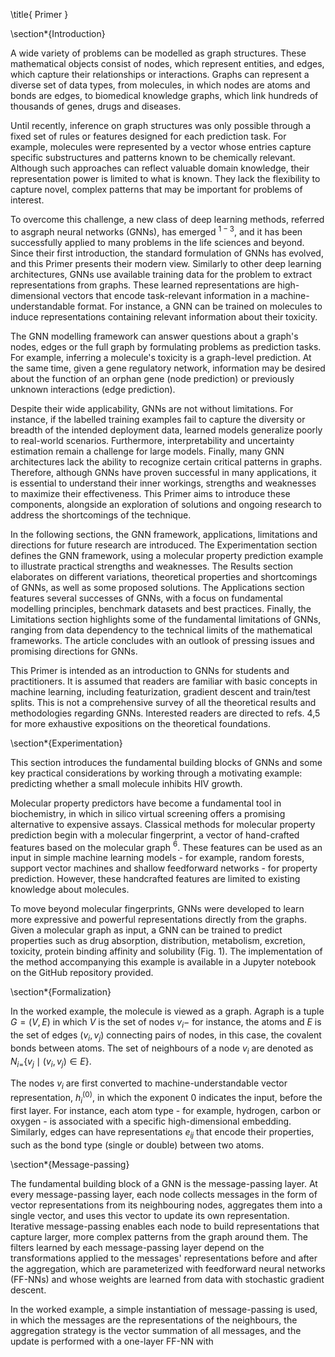 \title{
Primer
}

\section*{Introduction}

A wide variety of problems can be modelled as graph structures. These mathematical objects consist of nodes, which represent entities, and edges, which capture their relationships or interactions. Graphs can represent a diverse set of data types, from molecules, in which nodes are atoms and bonds are edges, to biomedical knowledge graphs, which link hundreds of thousands of genes, drugs and diseases.

Until recently, inference on graph structures was only possible through a fixed set of rules or features designed for each prediction task. For example, molecules were represented by a vector whose entries capture specific substructures and patterns known to be chemically relevant. Although such approaches can reflect valuable domain knowledge, their representation power is limited to what is known. They lack the flexibility to capture novel, complex patterns that may be important for problems of interest.

To overcome this challenge, a new class of deep learning methods, referred to asgraph neural networks (GNNs), has emerged ${ }^{1-3}$, and it has been successfully applied to many problems in the life sciences and beyond. Since their first introduction, the standard formulation of GNNs has evolved, and this Primer presents their modern view. Similarly to other deep learning architectures, GNNs use available training data for the problem to extract representations from graphs. These learned representations are high-dimensional vectors that encode task-relevant information in a machine-understandable format. For instance, a GNN can be trained on molecules to induce representations containing relevant information about their toxicity.

The GNN modelling framework can answer questions about a graph's nodes, edges or the full graph by formulating problems as prediction tasks. For example, inferring a molecule's toxicity is a graph-level prediction. At the same time, given a gene regulatory network, information may be desired about the function of an orphan gene (node prediction) or previously unknown interactions (edge prediction).

Despite their wide applicability, GNNs are not without limitations. For instance, if the labelled training examples fail to capture the diversity or breadth of the intended deployment data, learned models generalize poorly to real-world scenarios. Furthermore, interpretability and uncertainty estimation remain a challenge for large models. Finally, many GNN architectures lack the ability to recognize certain critical patterns in graphs. Therefore, although GNNs have proven successful in many applications, it is essential to understand their inner workings, strengths and weaknesses to maximize their effectiveness. This Primer aims to introduce these components, alongside an exploration of solutions and ongoing research to address the shortcomings of the technique.

In the following sections, the GNN framework, applications, limitations and directions for future research are introduced. The Experimentation section defines the GNN framework, using a molecular property prediction example to illustrate practical strengths and weaknesses. The Results section elaborates on different variations, theoretical properties and shortcomings of GNNs, as well as some proposed solutions. The Applications section features several successes of GNNs, with a focus on fundamental modelling principles, benchmark datasets and best practices. Finally, the Limitations section highlights some of the fundamental limitations of GNNs, ranging from data dependency to the technical limits of the mathematical frameworks. The article concludes with an outlook of pressing issues and promising directions for GNNs.

This Primer is intended as an introduction to GNNs for students and practitioners. It is assumed that readers are familiar with basic concepts in machine learning, including featurization, gradient descent and train/test splits. This is not a comprehensive survey of all the theoretical results and methodologies regarding GNNs. Interested readers are directed to refs. 4,5 for more exhaustive expositions on the theoretical foundations.

\section*{Experimentation}

This section introduces the fundamental building blocks of GNNs and some key practical considerations by working through a motivating example: predicting whether a small molecule inhibits HIV growth.

Molecular property predictors have become a fundamental tool in biochemistry, in which in silico virtual screening offers a promising alternative to expensive assays. Classical methods for molecular property prediction begin with a molecular fingerprint, a vector of hand-crafted features based on the molecular graph ${ }^{6}$. These features can be used as an input in simple machine learning models - for example, random forests, support vector machines and shallow feedforward networks - for property prediction. However, these handcrafted features are limited to existing knowledge about molecules.

To move beyond molecular fingerprints, GNNs were developed to learn more expressive and powerful representations directly from the graphs. Given a molecular graph as input, a GNN can be trained to predict properties such as drug absorption, distribution, metabolism, excretion, toxicity, protein binding affinity and solubility (Fig. 1). The implementation of the method accompanying this example is available in a Jupyter notebook on the GitHub repository provided.

\section*{Formalization}

In the worked example, the molecule is viewed as a graph. Agraph is a tuple $G=(V, E)$ in which $V$ is the set of nodes $v_{i}-$ for instance, the atoms and $E$ is the set of edges $\left(v_{i}, v_{j}\right)$ connecting pairs of nodes, in this case, the covalent bonds between atoms. The set of neighbours of a node $v_{i}$ are denoted as $N_{i=}\left\{v_{j} \mid\left(v_{i}, v_{j}\right) \in E\right\}$.

The nodes $v_{i}$ are first converted to machine-understandable vector representation, $h_{i}^{(0)}$, in which the exponent 0 indicates the input, before the first layer. For instance, each atom type - for example, hydrogen, carbon or oxygen - is associated with a specific high-dimensional embedding. Similarly, edges can have representations $e_{i j}$ that encode their properties, such as the bond type (single or double) between two atoms.

\section*{Message-passing}

The fundamental building block of a GNN is the message-passing layer. At every message-passing layer, each node collects messages in the form of vector representations from its neighbouring nodes, aggregates them into a single vector, and uses this vector to update its own representation. Iterative message-passing enables each node to build representations that capture larger, more complex patterns from the graph around them. The filters learned by each message-passing layer depend on the transformations applied to the messages' representations before and after the aggregation, which are parameterized with feedforward neural networks (FF-NNs) and whose weights are learned from data with stochastic gradient descent.

In the worked example, a simple instantiation of message-passing is used, in which the messages are the representations of the neighbours, the aggregation strategy is the vector summation of all messages, and the update is performed with a one-layer FF-NN with